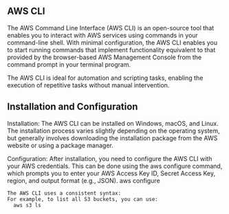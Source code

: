 
AWS CLI
-------
The AWS Command Line Interface (AWS CLI) is an open-source tool that enables you to interact with AWS services using commands in your command-line shell. With minimal configuration, the AWS CLI enables you to start running commands that implement functionality equivalent to that provided by the browser-based AWS Management Console from the command prompt in your terminal program.

The AWS CLI is ideal for automation and scripting tasks, enabling the execution of repetitive tasks without manual intervention.

Installation and Configuration
------------------------------
Installation: The AWS CLI can be installed on Windows, macOS, and Linux. The installation process varies slightly depending on the operating system, but generally involves downloading the installation package from the AWS website or using a package manager.

Configuration: After installation, you need to configure the AWS CLI with your AWS credentials. This can be done using the aws configure command, which prompts you to enter your AWS Access Key ID, Secret Access Key, region, and output format (e.g., JSON).
    aws configure

    The AWS CLI uses a consistent syntax:
    For example, to list all S3 buckets, you can use:
      aws s3 ls

      
